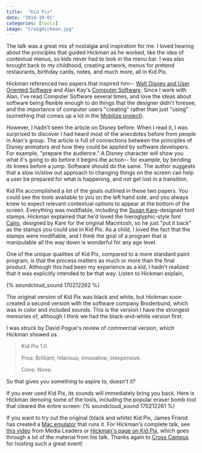 ```yaml
---
title:  "Kid Pix" 
date: "2014-10-01"
categories: [tools]
image: "CraigHickman.jpg"
---
```


The talk was a great mix of nostalgia and inspiration for me. I loved hearing about the principles that guided Hickman as he worked, like the idea of contextual menus, so kids never had to look in the menu bar. I was also brought back to my childhood, creating artwork, menus for pretend restaurants, birthday cards, notes, and much more, all in Kid Pix.

Hickman referenced two papers that inspired him-- [Walt Disney and User Oriented Software](https://archive.org/stream/byte-magazine-1983-12/1983_12_BYTE_08-12_Easy_Software#page/n143/mode/2up) and Alan Kay's [Computer Software](http://frameworker.files.wordpress.com/2008/05/alan-kay-computer-software-sciam-sept-84.pdf). Since I work with Alan, I've read Computer Software several times, and love the ideas about software being flexible enough to do things that the designer didn't foresee, and the importance of computer users "creating" rather than just "using" (something that comes up a lot in the [Mobilize project](%7B%7Bsite.baseurl%7D%7D/Mobilize.html)).

However, I hadn't seen the article on Disney before. When I read it, I was surprised to discover I had heard most of the anecdotes before from people in Alan's group. The article is full of connections between the principles of Disney animators and how they could be applied by software developers. For example, "prepare the audience." A Disney character will show you what it's going to do before it begins the action-- for example, by bending its knees before a jump. Software should do the same. The author suggests that a slow in/slow out approach to changing things on the screen can help a user be prepared for what is happening, and not get lost in a transition.

Kid Pix accomplished a lot of the goals outlined in these two papers. You could see the tools available to you on the left hand side, and you always knew to expect relevant contextual options to appear at the bottom of the screen. Everything was modifiable, including the [Susan Kare](http://en.wikipedia.org/wiki/Susan_Kare)-designed font stamps. Hickman explained that he'd loved the hieroglyphic-style font [Cairo](http://www.kare.com/portfolio/05_apple_fonts.html), designed by Kare for the original Macintosh, so he just "put it back" as the stamps you could use in Kid Pix. As a child, I loved the fact that the stamps were modifiable, and I think the goal of a program that is manipulable all the way down is wonderful for any age level.

One of the unique qualities of Kid Pix, compared to a more standard paint program, is that the process matters as much or more than the final product. Although this had been my experience as a kid, I hadn't realized that it was explicitly intended to be that way. Listen to Hickman explain,

{% soundcloud_sound 170212262 %}

The original version of Kid Pix was black and white, but Hickman soon created a second version with the software company Broderbund, which was in color and included sounds. This is the version I have the strongest memories of, although I think we had the black-and-white version first.

I was struck by David Pogue's review of commercial version, which Hickman showed us.

> Kid Pix 1.0
>
> Pros: Brilliant; hilarious; innovative; inexpensive.
>
> Cons: None.

So that gives you something to aspire to, doesn't it?

If you ever used Kid Pix, its sounds will immediately bring you back. Here is Hickman demoing some of the tools, including the popular eraser bomb tool that cleared the entire screen: {% soundcloud_sound 170212261 %}

If you want to try out the original (black and white) Kid Pix, James Friend has created a [Mac emulator](http://jamesfriend.com.au/pce-js/) that runs it. For Hickman's complete talk, see [this video](https://www.youtube.com/watch?v=LqVhK6JgbSU) from Media Leaders or [Hickman's page on Kid Pix](http://red-green-blue.com/kid-pix-the-early-years/), which goes through a lot of the material from his talk. Thanks again to [Cross Campus](http://www.crosscamp.us/) for hosting such a great event!
